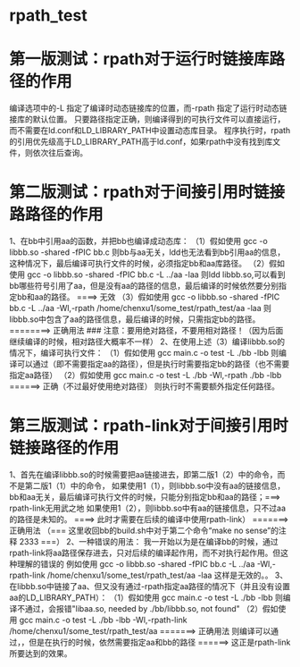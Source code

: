 # rpath_test

# 第一版测试：rpath对于运行时链接库路径的作用
编译选项中的-L 指定了编译时动态链接库的位置，而-rpath 指定了运行时动态链接库的默认位置。
只要路径指定正确，则编译得到的可执行文件可以直接运行，而不需要在ld.conf和LD_LIBRARY_PATH中设置动态库目录。
程序执行时，rpath的引用优先级高于LD_LIBRARY_PATH高于ld.conf，如果rpath中没有找到库文件，则依次往后查询。

# 第二版测试：rpath对于间接引用时链接路路径的作用
1、在bb中引用aa的函数，并把bb也编译成动态库：
  （1）假如使用 gcc -o libbb.so -shared -fPIC bb.c
      则bb与aa无关，ldd也无法看到bb引用aa的信息，
      这种情况下，最后编译可执行文件的时候，必须指定bb和aa库路径。
  （2）假如使用 gcc -o libbb.so -shared -fPIC bb.c -L ../aa -laa
      则ldd libbb.so,可以看到bb哪些符号引用了aa，但是没有aa的路径的信息，最后编译的时候依然要分别指定bb和aa的路径。  ====>  无效
  （3）假如使用 gcc -o libbb.so -shared -fPIC bb.c -L ../aa -Wl,-rpath /home/chenxu1/some_test/rpath_test/aa -laa
      则libbb.so中包含了aa的路径信息，最后编译的时候，只需指定bb的路径。  ========>  正确用法
      ### 注意：要用绝对路径，不要用相对路径！（因为后面继续编译的时候，相对路径大概率不一样）
2、在使用上述（3）编译libbb.so的情况下，编译可执行文件：
  （1）假如使用 gcc main.c -o test -L ./bb -lbb
      则编译可以通过（即不需要指定aa的路径），但是执行时需要指定bb的路径（也不需要指定aa路径）
  （2）假如使用 gcc main.c -o test -L ./bb -Wl,-rpath ./bb -lbb  ======>  正确（不过最好使用绝对路径）
      则执行时不需要额外指定任何路径。

# 第三版测试：rpath-link对于间接引用时链接路径的作用
1、首先在编译libbb.so的时候需要把aa链接进去，即第二版1（2）中的命令，而不是第二版1（1）中的命令，
  如果使用1（1），则libbb.so中没有aa的链接信息，bb和aa无关，最后编译可执行文件的时候，只能分别指定bb和aa的路径；===> rpath-link无用武之地
  如果使用1（2），则libbb.so中有aa的链接信息，只不过aa的路径是未知的。 ====> 此时才需要在后续的编译中使用rpath-link） =======> 正确用法
  （=== 这里收回bb的build.sh中对于第二个命令“make no sense”的注释 2333 ===）
2、一种错误的用法：
  我一开始以为是在编译bb的时候，通过rpath-link将aa路径保存进去，只对后续的编译起作用，而不对执行起作用。但这种理解的错误的
  例如使用 gcc -o libbb.so -shared -fPIC bb.c -L ../aa -Wl,-rpath-link /home/chenxu1/some_test/rpath_test/aa -laa
  这样是无效的。。
3、在libbb.so中链接了aa、但又没有通过-rpath指定aa路径的情况下（并且没有设置aa的LD_LIBRARY_PATH）：
  （1）假如使用 gcc main.c -o test -L ./bb -lbb
      则编译不通过，会报错"libaa.so, needed by ./bb/libbb.so, not found"
  （2）假如使用 gcc main.c -o test -L ./bb -lbb -Wl,-rpath-link /home/chenxu1/some_test/rpath_test/aa  =======>  正确用法
      则编译可以通过，，但是在执行的时候，依然需要指定aa和bb的路径   ======>   这正是rpath-link所要达到的效果。
